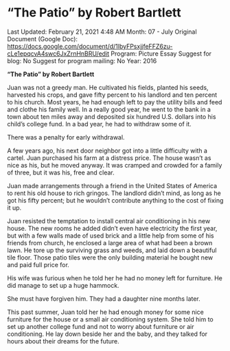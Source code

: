 # “The Patio” by Robert Bartlett

Last Updated: February 21, 2021 4:48 AM
Month: 07 - July
Original Document (Google Doc): https://docs.google.com/document/d/1lbyFPsxjjfeFFZ6zu-cLe1epqcvA4swc6JxZrnHnBRU/edit
Program: Picture Essay
Suggest for blog: No
Suggest for program mailing: No
Year: 2016

**“The Patio” by Robert Bartlett**

Juan was not a greedy man. He cultivated his fields, planted his seeds, harvested his crops, and gave fifty percent to his landlord and ten percent to his church. Most years, he had enough left to pay the utility bills and feed and clothe his family well. In a really good year, he went to the bank in a town about ten miles away and deposited six hundred U.S. dollars into his child’s college fund. In a bad year, he had to withdraw some of it.

There was a penalty for early withdrawal.

A few years ago, his next door neighbor got into a little difficulty with a cartel. Juan purchased his farm at a distress price. The house wasn’t as nice as his, but he moved anyway. It was cramped and crowded for a family of three, but it was his, free and clear.

Juan made arrangements through a friend in the United States of America to rent his old house to rich gringos. The landlord didn’t mind, as long as he got his fifty percent; but he wouldn’t contribute anything to the cost of fixing it up.

Juan resisted the temptation to install central air conditioning in his new house. The new rooms he added didn’t even have electricity the first year, but with a few walls made of used brick and a little help from some of his friends from church, he enclosed a large area of what had been a brown lawn. He tore up the surviving grass and weeds, and laid down a beautiful tile floor. Those patio tiles were the only building material he bought new and paid full price for.

His wife was furious when he told her he had no money left for furniture. He did manage to set up a huge hammock.

She must have forgiven him. They had a daughter nine months later.

This past summer, Juan told her he had enough money for some nice furniture for the house or a small air conditioning system. She told him to set up another college fund and not to worry about furniture or air conditioning. He lay down beside her and the baby, and they talked for hours about their dreams for the future.